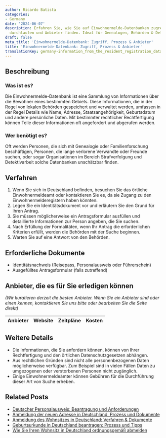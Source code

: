 ```yaml
---
author: Ricardo Batista
categories:
- Germany
date: '2024-06-07'
description: Erfahren Sie, wie Sie auf Einwohnermelde-Datenbanken zugreifen, den Antragsprozess
  durchlaufen und Anbieter finden. Ideal für Genealogen, Behörden & Detektive.
draft: false
meta_title: 'Einwohnermelde-Datenbank: Zugriff, Prozess & Anbieter'
title: 'Einwohnermelde-Datenbank: Zugriff, Prozess & Anbieter'
translationKey: germany-information_from_the_resident_registration_database
---
```



## Beschreibung
### Was ist es?
Die Einwohnermelde-Datenbank ist eine Sammlung von Informationen über die Bewohner eines bestimmten Gebiets. Diese Informationen, die in der Regel von lokalen Behörden gespeichert und verwaltet werden, umfassen in der Regel Details wie Name, Adresse, Staatsangehörigkeit, Geburtsdatum und andere persönliche Daten. Mit bestimmter rechtlicher Rechtfertigung können Teile dieser Informationen oft angefordert und abgerufen werden.

### Wer benötigt es?
Oft werden Personen, die sich mit Genealogie oder Familienforschung beschäftigen, Personen, die lange verlorene Verwandte oder Freunde suchen, oder sogar Organisationen im Bereich Strafverfolgung und Detektivarbeit solche Datenbanken unschätzbar finden.

## Verfahren
1. Wenn Sie sich in Deutschland befinden, besuchen Sie das örtliche Einwohnermeldeamt oder kontaktieren Sie es, da sie Zugang zu den Einwohnermelderegistern haben könnten.
2. Legen Sie ein Identitätsdokument vor und erläutern Sie den Grund für Ihren Antrag.
3. Sie müssen möglicherweise ein Antragsformular ausfüllen und detaillierte Informationen zur Person angeben, die Sie suchen.
4. Nach Erfüllung der Formalitäten, wenn Ihr Antrag die erforderlichen Kriterien erfüllt, werden die Behörden mit der Suche beginnen.
5. Warten Sie auf eine Antwort von den Behörden.

## Erforderliche Dokumente
- Identitätsnachweis (Reisepass, Personalausweis oder Führerschein)
- Ausgefülltes Antragsformular (falls zutreffend)

## Anbieter, die es für Sie erledigen können

_(Wir kuratieren derzeit die besten Anbieter. Wenn Sie ein Anbieter sind oder einen kennen, kontaktieren Sie uns bitte oder bearbeiten Sie die Seite direkt)_

| Anbieter | Website | Zeitpläne | Kosten |
| --------------- | --------------- | :-------------: | :-------------: |

## Weitere Details
- Die Informationen, die Sie anfordern können, können von Ihrer Rechtfertigung und den örtlichen Datenschutzgesetzen abhängen.
- Aus rechtlichen Gründen sind nicht alle personenbezogenen Daten möglicherweise verfügbar. Zum Beispiel sind in vielen Fällen Daten zu umgezogenen oder verstorbenen Personen nicht zugänglich.
- Einige Einwohnermeldeämter können Gebühren für die Durchführung dieser Art von Suche erheben.


## Related Posts

- [Deutscher Personalausweis: Beantragung und Anforderungen](https://tramitit.com/de/guides/germany/beantragung_eines_personalausweises/)
- [Anmeldung der neuen Adresse in Deutschland: Prozess und Dokumente](https://tramitit.com/de/guides/germany/ummeldung_des_wohnsitzes/)
- [Anmeldung des Wohnsitzes in Deutschland: Verfahren & Dokumente](https://tramitit.com/de/guides/germany/anmeldung_des_wohnsitzes/)
- [Geburtsurkunde in Deutschland beantragen: Prozess und Tipps](https://tramitit.com/de/guides/germany/geburtsurkunde_beantragen/)
- [Wie Sie Ihren Wohnsitz in Deutschland ordnungsgemäß abmelden](https://tramitit.com/de/guides/germany/abmeldung_des_wohnsitzes/)